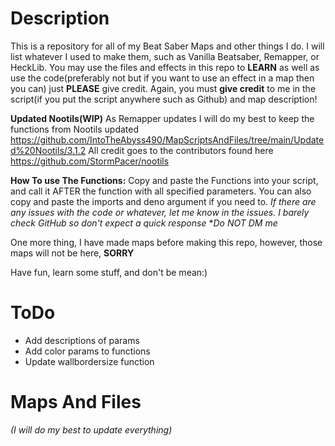 # Description
This is a repository for all of my Beat Saber Maps and other things I do. I will list whatever I used to make them, such as Vanilla Beatsaber, Remapper, or HeckLib. 
You may use the files and effects in this repo to **LEARN** as well as use the code(preferably not but if you want to use an effect in a map then you can) just **PLEASE** give credit. 
Again, you must **give credit** to me in the script(if you put the script anywhere such as Github) and map description!

**Updated Nootils(WIP)** 
As Remapper updates I will do my best to keep the functions from Nootils updated https://github.com/IntoTheAbyss490/MapScriptsAndFiles/tree/main/Updated%20Nootils/3.1.2
All credit goes to the contributors found here https://github.com/StormPacer/nootils

**How To use The Functions:** 
Copy and paste the Functions into your script, and call it AFTER the function with all specified parameters.
You can also copy and paste the imports and deno argument if you need to.
*If there are any issues with the code or whatever, let me know in the issues.*
*I barely check GitHub so don't expect a quick response*
**Do NOT DM me*

One more thing, I have made maps before making this repo, however, those maps will not be here, **SORRY**

Have fun, learn some stuff, and don't be mean:) 

# ToDo 
- Add descriptions of params
- Add color params to functions
- Update wallbordersize function

# Maps And Files 
*(I will do my best to update everything)*
